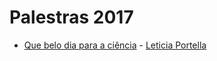 # Palestras 2017

* [Que belo dia para a ciência](https://slides.com/leticiaportella/deck#/) - [Leticia Portella](https://github.com/leportella/)
